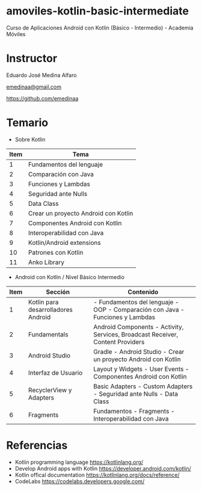 # amoviles-kotlin-basic-intermediate
Curso de Aplicaciones Android con Kotlin (Básico - Intermedio) - Academia Móviles

# Instructor
Eduardo José Medina Alfaro

emedinaa@gmail.com

https://github.com/emedinaa

# Temario

- Sobre Kotlin

Item | Tema
------------ | -------------
1 | Fundamentos del lenguaje
2 | Comparación con Java
3 | Funciones y Lambdas
4 | Seguridad ante Nulls
5 | Data Class
6 | Crear un proyecto Android con Kotlin
7 | Componentes Android con Kotlin
8 | Interoperabilidad con Java
9 | Kotlin/Android extensions
10 | Patrones con Kotlin
11 | Anko Library

- Android con Kotlin / Nivel Básico Intermedio

Item | Sección | Contenido
------------ | ------------- | -------------
1 | Kotlin para desarrolladores Android | - Fundamentos del lenguaje - OOP - Comparación con Java - Funciones y Lambdas
2 | Fundamentals | Android Components - Activity, Services, Broadcast Receiver, Content Providers
3 | Android Studio | Gradle - Android Studio - Crear un proyecto Android con Kotlin
4 | Interfaz de Usuario | Layout y Widgets - User Events - Componentes Android con Kotlin
5 | RecyclerView y Adapters | Basic Adapters - Custom Adapters - Seguridad ante Nulls - Data Class
6 | Fragments | Fundamentos - Fragments - Interoperabilidad con Java


# Referencias 

- Kotlin programming language https://kotlinlang.org/
- Develop Android apps with Kotlin https://developer.android.com/kotlin/
- Kotlin offical documentation https://kotlinlang.org/docs/reference/
- CodeLabs https://codelabs.developers.google.com/
